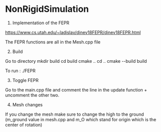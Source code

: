 # NonRigidSimulation

1) Implementation of the FEPR 

https://www.cs.utah.edu/~ladislav/dinev18FEPR/dinev18FEPR.html

The FEPR functions are all in the Mesh.cpp file 

2) Build 

Go to directory 
mkdir build 
cd build 
cmake ..
cd .. 
cmake --build build 

To run : 
./FEPR

3) Toggle FEPR 

Go to the main.cpp file and comment the line in the update function + uncomment the other two. 

4) Mesh changes 

If you change the mesh make sure to change the high to the ground (m_ground value in mesh.cpp and m_O which stand for origin which is the center of rotation)



